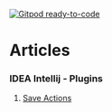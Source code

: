 [![Gitpod ready-to-code](https://img.shields.io/badge/Gitpod-ready--to--code-blue?logo=gitpod)](https://gitpod.io/#https://github.com/dimmyjr/articles)

# Articles

### IDEA Intellij - Plugins

1. [Save Actions](intellij_save_action_ES.md)